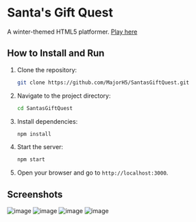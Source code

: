 # Santa's Gift Quest

A winter-themed HTML5 platformer.
[Play here](https://majorh5.github.io/SantasGiftQuest/)

## How to Install and Run

1. Clone the repository:
   ```bash
   git clone https://github.com/MajorH5/SantasGiftQuest.git
   ```

2. Navigate to the project directory:
   ```bash
   cd SantasGiftQuest
   ```

3. Install dependencies:
   ```bash
   npm install
   ```

4. Start the server:
   ```bash
   npm start
   ```

5. Open your browser and go to `http://localhost:3000`.

## Screenshots

![image](https://github.com/user-attachments/assets/ffad60b1-5337-4568-9afa-015ec40dbe32)
![image](https://github.com/user-attachments/assets/68e5a6fd-8625-41ac-baac-92fc2ce9943c)
![image](https://github.com/user-attachments/assets/5cb9e495-31d0-4987-ac70-7b43b8a18213)
![image](https://github.com/user-attachments/assets/f695d8ff-d5b7-40e0-968b-16eb65058a01)


